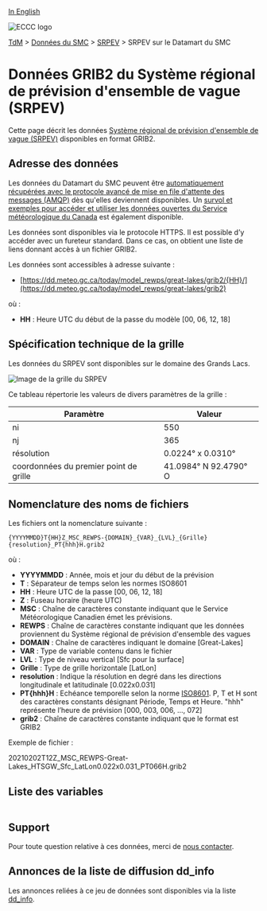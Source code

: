 [In English](readme_rewps-datamart_en.md)

![ECCC logo](../../img_eccc-logo.png)

[TdM](../../readme_fr.md) > [Données du SMC](../readme_fr.md) > [SRPEV](readme_rewps_fr.md) > SRPEV sur le Datamart du SMC

# Données GRIB2 du Système régional de prévision d'ensemble de vague (SRPEV)

Cette page décrit les données [Système régional de prévision d'ensemble de vague (SRPEV)](readme_rewps_fr.md) disponibles en format GRIB2.

## Adresse des données

Les données du Datamart du SMC peuvent être [automatiquement récupérées avec le protocole avancé de mise en file d'attente des messages (AMQP)](../../msc-datamart/amqp_fr.md) dès qu'elles deviennent disponibles. Un [survol et exemples pour accéder et utiliser les données ouvertes du Service météorologique du Canada](../../usage/readme_fr.md) est également disponible.

Les données sont disponibles via le protocole HTTPS. Il est possible d’y accéder avec un fureteur standard. Dans ce cas, on obtient une liste de liens donnant accès à un fichier GRIB2.

Les données sont accessibles à adresse suivante :

* [https://dd.meteo.gc.ca/today/model_rewps/great-lakes/grib2/{HH}/](https://dd.meteo.gc.ca/today/model_rewps/great-lakes/grib2)

où :

* __HH__ : Heure UTC du début de la passe du modèle [00, 06, 12, 18]

## Spécification technique de la grille

Les données du SRPEV sont disponibles sur le domaine des Grands Lacs.

![Image de la grille du SRPEV](https://collaboration.cmc.ec.gc.ca/cmc/cmos/public_doc/msc-data/nwp_rewps/grille_rewps_grl.png)

Ce tableau répertorie les valeurs de divers paramètres de la grille :

| Paramètre | Valeur |
| ------ | ------ |
| ni | 550 |
| nj | 365 |
| résolution | 0.0224° x 0.0310° |
| coordonnées du premier point de grille | 41.0984° N  92.4790° O |

## Nomenclature des noms de fichiers

Les fichiers ont la nomenclature suivante :

`{YYYYMMDD}T{HH}Z_MSC_REWPS-{DOMAIN}_{VAR}_{LVL}_{Grille}{resolution}_PT{hhh}H.grib2`

où :

* __YYYYMMDD__ : Année, mois et jour du début de la prévision
* __T__ : Séparateur de temps selon les normes ISO8601
* __HH__ : Heure UTC de la passe [00, 06, 12, 18]
* __Z__ : Fuseau horaire (heure UTC)
* __MSC__ : Chaîne de caractères constante indiquant que le Service Météorologique Canadien émet les prévisions.
* __REWPS__ : Chaîne de caractères constante indiquant que les données proviennent du Système régional de prévision d'ensemble des vagues
* __DOMAIN__ : Chaîne de caractères indiquant le domaine [Great-Lakes]
* __VAR__ : Type de variable contenu dans le fichier
* __LVL__ : Type de niveau vertical [Sfc pour la surface]
* __Grille__ : Type de grille horizontale [LatLon]
* __resolution__ : Indique la résolution en degré dans les directions longitudinale et latitudinale [0.022x0.031]
* __PT{hhh}H__ : Echéance temporelle selon la norme [ISO8601](https://en.wikipedia.org/wiki/ISO_8601). P, T et H sont des caractères constants désignant Période, Temps et Heure. "hhh" représente l’heure de prévision [000, 003, 006, ..., 072]
* __grib2__ : Chaîne de caractères constante indiquant que le format est GRIB2

Exemple de fichier :

20210202T12Z_MSC_REWPS-Great-Lakes_HTSGW_Sfc_LatLon0.022x0.031_PT066H.grib2

## Liste des variables

<table id="csv-table" class="display"></table>

<link href="https://cdn.jsdelivr.net/npm/simple-datatables@latest/dist/style.css" rel="stylesheet" type="text/css">
<script src="https://cdn.jsdelivr.net/npm/simple-datatables@latest"></script>
<script src="../../../js/variables_datatable.js" type="text/javascript"></script>
<script>
  loadTable("csv-table", "../../../assets/csv/REWPS_Variables-List_fr.csv");
</script>

## Support

Pour toute question relative à ces données, merci de [nous contacter](https://weather.gc.ca/mainmenu/contact_us_f.html).

## Annonces de la liste de diffusion dd_info

Les annonces reliées à ce jeu de données sont disponibles via la liste [dd_info](https://comm.collab.science.gc.ca/mailman3/postorius/lists/dd_info/).


